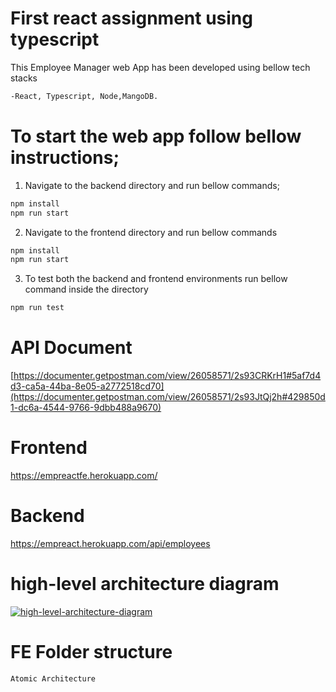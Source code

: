 # First react assignment using typescript

This Employee Manager web App has been developed using bellow tech stacks

```bash
-React, Typescript, Node,MangoDB.
 ```
 
# To start the web app follow bellow instructions;
 
 
 1. Navigate to the backend directory and run bellow commands;
 ```bash
 npm install
 npm run start
 ```

 2. Navigate to the frontend directory and run bellow commands
 ```bash
npm install
npm run start
```
3. To test both the backend and frontend environments run bellow command inside the directory
```bash
npm run test
```

# API Document

[https://documenter.getpostman.com/view/26058571/2s93CRKrH1#5af7d4d3-ca5a-44ba-8e05-a2772518cd70](https://documenter.getpostman.com/view/26058571/2s93JtQj2h#429850d1-dc6a-4544-9766-9dbb488a9670)


# Frontend

https://empreactfe.herokuapp.com/


# Backend

https://empreact.herokuapp.com/api/employees


# high-level architecture diagram 

<a href="https://ibb.co/PCkygHc"><img src="https://i.ibb.co/zfdgZvX/high-level-architecture-diagram.png" alt="high-level-architecture-diagram" border="0"></a>


# FE Folder structure

```bash
Atomic Architecture
     
```
  

